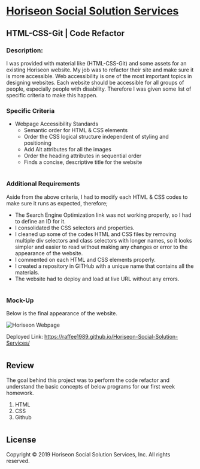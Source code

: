 # [Horiseon Social Solution Services](https://raffee1989.github.io/Horiseon-Social-Solution-Services/"Horiseon-Social-Solution-Services")
## HTML-CSS-Git | Code Refactor
### Description:
I was provided with material like (HTML-CSS-Git) and some assets for an existing Horiseon website. My job was to refactor their site and make sure it is more accessible. Web accessibility is one of the most important topics in designing websites. Each website should be accessible for all  groups of people, especially people with disability. Therefore I was given some list of specific criteria to make this happen. 

 ### Specific Criteria 
* Webpage Accessibility Standards
    * Semantic order for HTML & CSS elements
    * Order the CSS logical structure independent of styling and positioning
    * Add Alt attributes for all the images
    * Order the heading attributes in sequential order
    * Finds a concise, descriptive title for the website
#

### Additional Requirements
Aside from the above criteria, I had to modify each HTML & CSS codes to make sure it runs as expected, therefore; 
* The Search Engine Optimization link was not working properly, so I had to define an ID for it. 
* I consolidated the CSS selectors and properties. 
* I cleaned up some of the codes HTML and CSS files by removing multiple div selectors and class selectors with longer names, so it looks simpler and easier to read without making any changes or error to the appearance of the website. 
* I commented on each HTML and CSS elements properly. 
* I created a repository in GITHub with a unique name that contains all the materials.
* The website had to deploy and load at live URL without any errors. 
 #
### Mock-Up
Below is the final appearance of the website. 

![Horiseon Webpage](.assets/images/horiseon.png)

Deployed Link: https://raffee1989.github.io/Horiseon-Social-Solution-Services/
#
## Review
The goal behind this project was to perform the code refactor and understand the basic concepts of below programs for our first week homework.  

1. HTML 
1. CSS 
1. Github
#
## License
Copyright © 2019 Horiseon Social Solution Services, Inc. All rights reserved.


